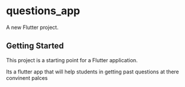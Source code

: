 # questions_app

A new Flutter project.

## Getting Started

This project is a starting point for a Flutter application.

Its a flutter app that will help students in getting past questions at there convinent palces
